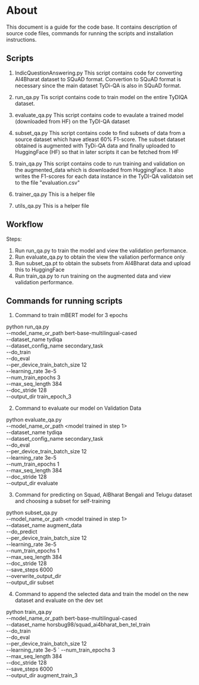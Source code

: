 # About

This document is a guide for the code base. It contains description of source code files, commands for running the scripts and installation instructions.

## Scripts

1. IndicQuestionAnswering.py
This script contains code for converting AI4Bharat dataset to SQuAD format. Convertion to SQuAD format is necessary since the main dataset TyDi-QA is also in SQuAD format. 

2. run_qa.py
Tis script contains code to train model on the entire TyDIQA dataset. 

3. evaluate_qa.py
This script contains code to evaulate a trained model (downloaded from HF) on the TyDI-QA dataset

4. subset_qa.py
This script contains code to find subsets of data from a source dataset which have atleast 60% F1-score. The subset dataset obtained is augmented with TyDi-QA data and finally uploaded to HuggingFace (HF) so that in later scripts it can be fetched from HF

5. train_qa.py
This script contains code to run training and validation on the augmented_data which is downloaded from HuggingFace. It also writes the F1-scores for each data instance in the TyDI-QA validatoin set to the file "evaluation.csv"

6. trainer_qa.py
This is a helper file 

7. utils_qa.py
This is a helper file 

## Workflow

Steps:
1. Run run_qa.py to train the model and view the validation performance. 
2. Run evaluate_qa.py to obtain the view the valiation performance only
3. Run subset_qa.pt to obtain the subsets from AI4Bharat data and upload this to HuggingFace
4. Run train_qa.py to run training on the augmented data and view validation performance.

## Commands for running scripts

1. Command to train mBERT model for 3 epochs

python run_qa.py \
  --model_name_or_path bert-base-multilingual-cased \
  --dataset_name tydiqa \
  --dataset_config_name secondary_task \
  --do_train \
  --do_eval \
  --per_device_train_batch_size 12 \
  --learning_rate 3e-5 \
  --num_train_epochs 3 \
  --max_seq_length 384 \
  --doc_stride 128 \
  --output_dir train_epoch_3


2. Command to evaluate our model on Validation Data

python evaluate_qa.py \
  --model_name_or_path <model trained in step 1> \
  --dataset_name tydiqa \
  --dataset_config_name secondary_task \
  --do_eval \
  --per_device_train_batch_size 12 \
  --learning_rate 3e-5 \
  --num_train_epochs 1 \
  --max_seq_length 384 \
  --doc_stride 128 \
  --output_dir evaluate


3. Command for predicting on Squad, AIBharat Bengali and Telugu dataset and choosing a subset for self-training

python subset_qa.py \
  --model_name_or_path <model trained in step 1> \
  --dataset_name augment_data \
  --do_predict \
  --per_device_train_batch_size 12 \
  --learning_rate 3e-5 \
  --num_train_epochs 1 \
  --max_seq_length 384 \
  --doc_stride 128 \
  --save_steps 6000 \
  --overwrite_output_dir \
  --output_dir subset

4. Command to append the selected data and train the model on the new dataset and evaluate on the dev set

python train_qa.py \
  --model_name_or_path bert-base-multilingual-cased \
  --dataset_name horsbug98/squad_ai4bharat_ben_tel_train \
  --do_train \
  --do_eval \
  --per_device_train_batch_size 12 \
  --learning_rate 3e-5 \`
  --num_train_epochs 3 \
  --max_seq_length 384 \
  --doc_stride 128 \
  --save_steps 6000 \
  --output_dir augment_train_3

